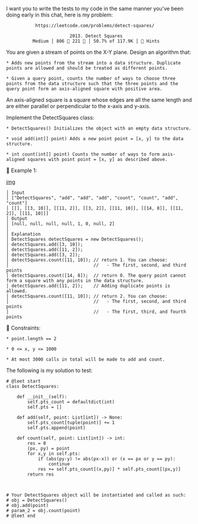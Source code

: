 I want you to write the tests to my code in the same manner you've been doing early in this chat, here is my problem:

               https://leetcode.com/problems/detect-squares/
                                      
                            2013. Detect Squares
              Medium │ 806  221  │ 50.7% of 117.9K │ 󰛨 Hints



You are given a stream of points on the X-Y plane. Design an algorithm that:

	* Adds new points from the stream into a data structure. Duplicate points are allowed and should be treated as different points.
	
	* Given a query point, counts the number of ways to choose three points from the data structure such that the three points and the query point form an axis-aligned square with positive area.

An axis-aligned square is a square whose edges are all the same length and are either parallel or perpendicular to the x-axis and y-axis.

Implement the DetectSquares class:

	* DetectSquares() Initializes the object with an empty data structure.
	
	* void add(int[] point) Adds a new point point = [x, y] to the data structure.
	
	* int count(int[] point) Counts the number of ways to form axis-aligned squares with point point = [x, y] as described above.



󰛨 Example 1:

[img](https://assets.leetcode.com/uploads/2021/09/01/image.png)

	│ Input
	│ ["DetectSquares", "add", "add", "add", "count", "count", "add", "count"]
	│ [[], [[3, 10]], [[11, 2]], [[3, 2]], [[11, 10]], [[14, 8]], [[11, 2]], [[11, 10]]]
	│ Output
	│ [null, null, null, null, 1, 0, null, 2]
	│ 
	│ Explanation
	│ DetectSquares detectSquares = new DetectSquares();
	│ detectSquares.add([3, 10]);
	│ detectSquares.add([11, 2]);
	│ detectSquares.add([3, 2]);
	│ detectSquares.count([11, 10]); // return 1. You can choose:
	│                                //   - The first, second, and third points
	│ detectSquares.count([14, 8]);  // return 0. The query point cannot form a square with any points in the data structure.
	│ detectSquares.add([11, 2]);    // Adding duplicate points is allowed.
	│ detectSquares.count([11, 10]); // return 2. You can choose:
	│                                //   - The first, second, and third points
	│                                //   - The first, third, and fourth points



 Constraints:

	* point.length == 2
	
	* 0 <= x, y <= 1000
	
	* At most 3000 calls in total will be made to add and count.









The following is my solution to test:

```
# @leet start
class DetectSquares:

    def __init__(self):
        self.pts_count = defaultdict(int)
        self.pts = []

    def add(self, point: List[int]) -> None:
        self.pts_count[tuple(point)] += 1
        self.pts.append(point)

    def count(self, point: List[int]) -> int:
        res = 0
        (px, py) = point
        for x,y in self.pts:
            if (abs(py-y) != abs(px-x)) or (x == px or y == py):
                continue
            res += self.pts_count[(x,py)] * self.pts_count[(px,y)]
        return res
        


# Your DetectSquares object will be instantiated and called as such:
# obj = DetectSquares()
# obj.add(point)
# param_2 = obj.count(point)
# @leet end
```

